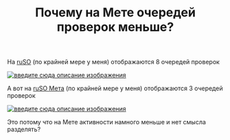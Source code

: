 ﻿---
title: "Почему на Мете очередей проверок меньше?"
se.owner.user_id: 385375
se.owner.display_name: "EzioMercer"
se.owner.link: "https://ru.meta.stackoverflow.com/users/385375/eziomercer"
se.link: "https://ru.meta.stackoverflow.com/questions/12776/%d0%9f%d0%be%d1%87%d0%b5%d0%bc%d1%83-%d0%bd%d0%b0-%d0%9c%d0%b5%d1%82%d0%b5-%d0%be%d1%87%d0%b5%d1%80%d0%b5%d0%b4%d0%b5%d0%b9-%d0%bf%d1%80%d0%be%d0%b2%d0%b5%d1%80%d0%be%d0%ba-%d0%bc%d0%b5%d0%bd%d1%8c%d1%88%d0%b5"
se.question_id: 12776
se.post_type: question
---
<p>На <a href="https://ru.stackoverflow.com/">ruSO</a> (по крайней мере у меня) отображаются 8 очередей проверок</p>
<p><a href="https://i.stack.imgur.com/2RU9z.png" rel="nofollow noreferrer"><img src="https://i.stack.imgur.com/2RU9z.png" alt="введите сюда описание изображения" /></a></p>
<p>А вот на <a href="https://ru.meta.stackoverflow.com/">ruSO Мета</a> (по крайней мере у меня) отображаются 3 очередей проверок</p>
<p><a href="https://i.stack.imgur.com/HmRAN.png" rel="nofollow noreferrer"><img src="https://i.stack.imgur.com/HmRAN.png" alt="введите сюда описание изображения" /></a></p>
<p>Это потому что на Мете активности намного меньше и нет смысла разделять?</p>
